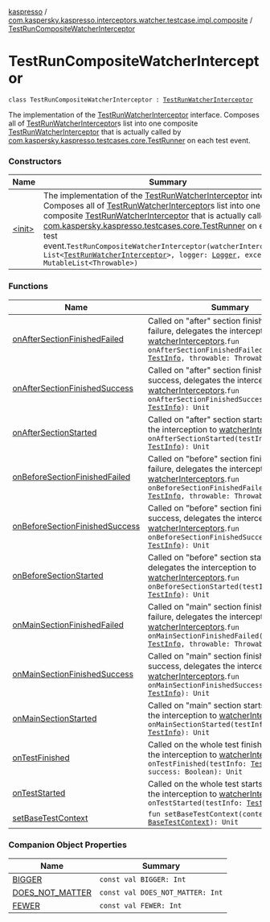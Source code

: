 [kaspresso](../../index.md) / [com.kaspersky.kaspresso.interceptors.watcher.testcase.impl.composite](../index.md) / [TestRunCompositeWatcherInterceptor](./index.md)

# TestRunCompositeWatcherInterceptor

`class TestRunCompositeWatcherInterceptor : `[`TestRunWatcherInterceptor`](../../com.kaspersky.kaspresso.interceptors.watcher.testcase/-test-run-watcher-interceptor/index.md)

The implementation of the [TestRunWatcherInterceptor](../../com.kaspersky.kaspresso.interceptors.watcher.testcase/-test-run-watcher-interceptor/index.md) interface.
Composes all of [TestRunWatcherInterceptor](../../com.kaspersky.kaspresso.interceptors.watcher.testcase/-test-run-watcher-interceptor/index.md)s list into one composite [TestRunWatcherInterceptor](../../com.kaspersky.kaspresso.interceptors.watcher.testcase/-test-run-watcher-interceptor/index.md) that is actually
called by [com.kaspersky.kaspresso.testcases.core.TestRunner](#) on each test event.

### Constructors

| Name | Summary |
|---|---|
| [&lt;init&gt;](-init-.md) | The implementation of the [TestRunWatcherInterceptor](../../com.kaspersky.kaspresso.interceptors.watcher.testcase/-test-run-watcher-interceptor/index.md) interface. Composes all of [TestRunWatcherInterceptor](../../com.kaspersky.kaspresso.interceptors.watcher.testcase/-test-run-watcher-interceptor/index.md)s list into one composite [TestRunWatcherInterceptor](../../com.kaspersky.kaspresso.interceptors.watcher.testcase/-test-run-watcher-interceptor/index.md) that is actually called by [com.kaspersky.kaspresso.testcases.core.TestRunner](#) on each test event.`TestRunCompositeWatcherInterceptor(watcherInterceptors: List<`[`TestRunWatcherInterceptor`](../../com.kaspersky.kaspresso.interceptors.watcher.testcase/-test-run-watcher-interceptor/index.md)`>, logger: `[`Logger`](../../com.kaspersky.kaspresso.logger/-logger/index.md)`, exceptions: MutableList<Throwable>)` |

### Functions

| Name | Summary |
|---|---|
| [onAfterSectionFinishedFailed](on-after-section-finished-failed.md) | Called on "after" section finishes with failure, delegates the interception to [watcherInterceptors](#).`fun onAfterSectionFinishedFailed(testInfo: `[`TestInfo`](../../com.kaspersky.kaspresso.testcases.models.info/-test-info/index.md)`, throwable: Throwable): Unit` |
| [onAfterSectionFinishedSuccess](on-after-section-finished-success.md) | Called on "after" section finishes with success, delegates the interception to [watcherInterceptors](#).`fun onAfterSectionFinishedSuccess(testInfo: `[`TestInfo`](../../com.kaspersky.kaspresso.testcases.models.info/-test-info/index.md)`): Unit` |
| [onAfterSectionStarted](on-after-section-started.md) | Called on "after" section starts, delegates the interception to [watcherInterceptors](#).`fun onAfterSectionStarted(testInfo: `[`TestInfo`](../../com.kaspersky.kaspresso.testcases.models.info/-test-info/index.md)`): Unit` |
| [onBeforeSectionFinishedFailed](on-before-section-finished-failed.md) | Called on "before" section finishes with failure, delegates the interception to [watcherInterceptors](#).`fun onBeforeSectionFinishedFailed(testInfo: `[`TestInfo`](../../com.kaspersky.kaspresso.testcases.models.info/-test-info/index.md)`, throwable: Throwable): Unit` |
| [onBeforeSectionFinishedSuccess](on-before-section-finished-success.md) | Called on "before" section finishes with success, delegates the interception to [watcherInterceptors](#).`fun onBeforeSectionFinishedSuccess(testInfo: `[`TestInfo`](../../com.kaspersky.kaspresso.testcases.models.info/-test-info/index.md)`): Unit` |
| [onBeforeSectionStarted](on-before-section-started.md) | Called on "before" section starts, delegates the interception to [watcherInterceptors](#).`fun onBeforeSectionStarted(testInfo: `[`TestInfo`](../../com.kaspersky.kaspresso.testcases.models.info/-test-info/index.md)`): Unit` |
| [onMainSectionFinishedFailed](on-main-section-finished-failed.md) | Called on "main" section finishes with failure, delegates the interception to [watcherInterceptors](#).`fun onMainSectionFinishedFailed(testInfo: `[`TestInfo`](../../com.kaspersky.kaspresso.testcases.models.info/-test-info/index.md)`, throwable: Throwable): Unit` |
| [onMainSectionFinishedSuccess](on-main-section-finished-success.md) | Called on "main" section finishes with success, delegates the interception to [watcherInterceptors](#).`fun onMainSectionFinishedSuccess(testInfo: `[`TestInfo`](../../com.kaspersky.kaspresso.testcases.models.info/-test-info/index.md)`): Unit` |
| [onMainSectionStarted](on-main-section-started.md) | Called on "main" section starts, delegates the interception to [watcherInterceptors](#).`fun onMainSectionStarted(testInfo: `[`TestInfo`](../../com.kaspersky.kaspresso.testcases.models.info/-test-info/index.md)`): Unit` |
| [onTestFinished](on-test-finished.md) | Called on the whole test finishes, delegates the interception to [watcherInterceptors](#).`fun onTestFinished(testInfo: `[`TestInfo`](../../com.kaspersky.kaspresso.testcases.models.info/-test-info/index.md)`, success: Boolean): Unit` |
| [onTestStarted](on-test-started.md) | Called on the whole test starts, delegates the interception to [watcherInterceptors](#).`fun onTestStarted(testInfo: `[`TestInfo`](../../com.kaspersky.kaspresso.testcases.models.info/-test-info/index.md)`): Unit` |
| [setBaseTestContext](set-base-test-context.md) | `fun setBaseTestContext(context: `[`BaseTestContext`](../../com.kaspersky.kaspresso.testcases.core.testcontext/-base-test-context.md)`): Unit` |

### Companion Object Properties

| Name | Summary |
|---|---|
| [BIGGER](-b-i-g-g-e-r.md) | `const val BIGGER: Int` |
| [DOES_NOT_MATTER](-d-o-e-s_-n-o-t_-m-a-t-t-e-r.md) | `const val DOES_NOT_MATTER: Int` |
| [FEWER](-f-e-w-e-r.md) | `const val FEWER: Int` |
